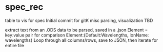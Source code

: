 # spec_rec
table to vis for spec
Initial commit for gitK
misc parsing, visualization TBD

extract text from an .ODS 
data to be parsed, saved in a .json
Element = key:value pair for comparison
Element:{Default:Wavelengths, IonName: wavelengths}
Loop through all columns/rows, save to JSON, then iterate for entire file
